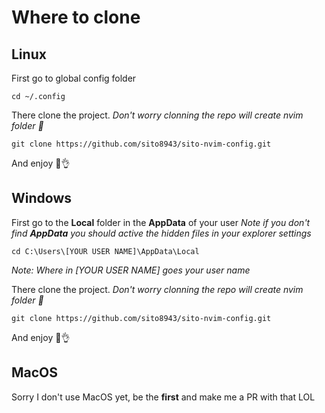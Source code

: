 # Where to clone

## Linux

First go to global config folder

```
cd ~/.config
```

There clone the project. *Don't worry clonning the repo will create nvim folder 🤭*

```
git clone https://github.com/sito8943/sito-nvim-config.git
```

And enjoy 🥳👌

## Windows

First go to the **Local** folder in the **AppData** of your user 
*Note if you don't find **AppData** you should active the hidden files in your explorer settings*

```
cd C:\Users\[YOUR USER NAME]\AppData\Local
```
*Note: Where in [YOUR USER NAME] goes your user name*

There clone the project. *Don't worry clonning the repo will create nvim folder 🤭*

```
git clone https://github.com/sito8943/sito-nvim-config.git
```

And enjoy 🥳👌

## MacOS

Sorry I don't use MacOS yet, be the **first** and make me a PR with that LOL
